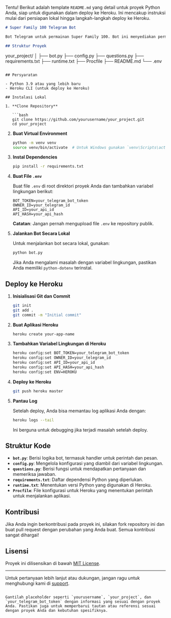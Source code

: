 Tentu! Berikut adalah template `README.md` yang detail untuk proyek Python Anda, siap untuk digunakan dalam deploy ke Heroku. Ini mencakup instruksi mulai dari persiapan lokal hingga langkah-langkah deploy ke Heroku.

```markdown
# Super Family 100 Telegram Bot

Bot Telegram untuk permainan Super Family 100. Bot ini menyediakan permainan kuis yang dapat dimainkan di grup atau secara pribadi.

## Struktur Proyek

```
your_project/
│
├── bot.py
├── config.py
├── questions.py
├── requirements.txt
├── runtime.txt
├── Procfile
├── README.md
└── .env
```

## Persyaratan

- Python 3.9 atau yang lebih baru
- Heroku CLI (untuk deploy ke Heroku)

## Instalasi Lokal

1. **Clone Repository**

   ```bash
   git clone https://github.com/yourusername/your_project.git
   cd your_project
   ```

2. **Buat Virtual Environment**

   ```bash
   python -m venv venv
   source venv/bin/activate  # Untuk Windows gunakan `venv\Scripts\activate`
   ```

3. **Instal Dependencies**

   ```bash
   pip install -r requirements.txt
   ```

4. **Buat File `.env`**

   Buat file `.env` di root direktori proyek Anda dan tambahkan variabel lingkungan berikut:

   ```
   BOT_TOKEN=your_telegram_bot_token
   OWNER_ID=your_telegram_id
   API_ID=your_api_id
   API_HASH=your_api_hash
   ```

   **Catatan**: Jangan pernah mengupload file `.env` ke repository publik.

5. **Jalankan Bot Secara Lokal**

   Untuk menjalankan bot secara lokal, gunakan:

   ```bash
   python bot.py
   ```

   Jika Anda mengalami masalah dengan variabel lingkungan, pastikan Anda memiliki `python-dotenv` terinstal.

## Deploy ke Heroku

1. **Inisialisasi Git dan Commit**

   ```bash
   git init
   git add .
   git commit -m "Initial commit"
   ```

2. **Buat Aplikasi Heroku**

   ```bash
   heroku create your-app-name
   ```

3. **Tambahkan Variabel Lingkungan di Heroku**

   ```bash
   heroku config:set BOT_TOKEN=your_telegram_bot_token
   heroku config:set OWNER_ID=your_telegram_id
   heroku config:set API_ID=your_api_id
   heroku config:set API_HASH=your_api_hash
   heroku config:set ENV=HEROKU
   ```

4. **Deploy ke Heroku**

   ```bash
   git push heroku master
   ```

5. **Pantau Log**

   Setelah deploy, Anda bisa memantau log aplikasi Anda dengan:

   ```bash
   heroku logs --tail
   ```

   Ini berguna untuk debugging jika terjadi masalah setelah deploy.

## Struktur Kode

- **`bot.py`**: Berisi logika bot, termasuk handler untuk perintah dan pesan.
- **`config.py`**: Mengelola konfigurasi yang diambil dari variabel lingkungan.
- **`questions.py`**: Berisi fungsi untuk mendapatkan pertanyaan dan memeriksa jawaban.
- **`requirements.txt`**: Daftar dependensi Python yang diperlukan.
- **`runtime.txt`**: Menentukan versi Python yang digunakan di Heroku.
- **`Procfile`**: File konfigurasi untuk Heroku yang menentukan perintah untuk menjalankan aplikasi.

## Kontribusi

Jika Anda ingin berkontribusi pada proyek ini, silakan fork repository ini dan buat pull request dengan perubahan yang Anda buat. Semua kontribusi sangat dihargai!

## Lisensi

Proyek ini dilisensikan di bawah [MIT License](LICENSE).

---

Untuk pertanyaan lebih lanjut atau dukungan, jangan ragu untuk menghubungi kami di [support](https://t.me/+bRlP2S66_g45MTFl).

```

Gantilah placeholder seperti `yourusername`, `your_project`, dan `your_telegram_bot_token` dengan informasi yang sesuai dengan proyek Anda. Pastikan juga untuk memperbarui tautan atau referensi sesuai dengan proyek Anda dan kebutuhan spesifiknya.